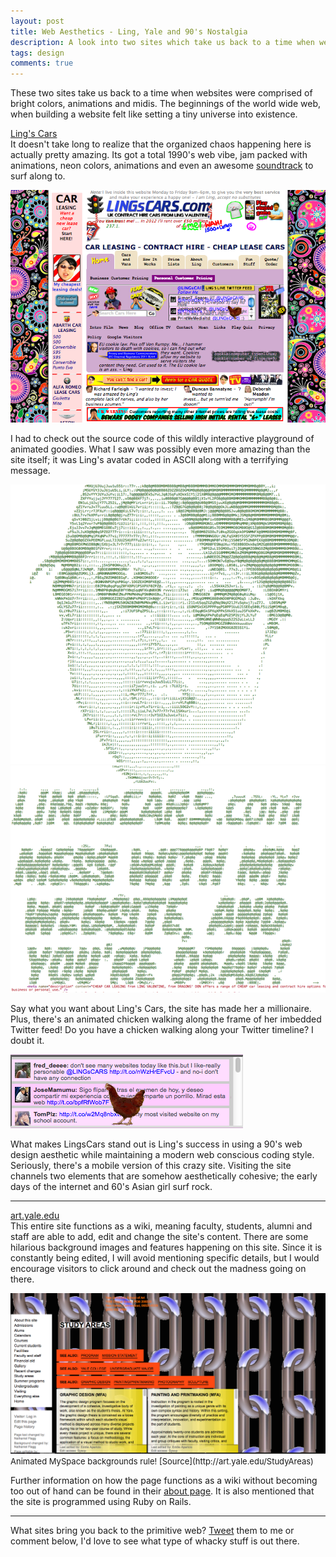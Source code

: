 ```yaml
---
layout: post
title: Web Aesthetics - Ling, Yale and 90's Nostalgia
description: A look into two sites which take us back to a time when websites were comprised of bright colors, animations and midis. The beginnings of the world wide web, when building a website felt like setting a tiny universe into existence.
tags: design
comments: true
---
```

These two sites take us back to a time when websites were comprised of bright colors, animations and midis. The beginnings of the world wide web, when building a website felt like setting a tiny universe into existence.

[Ling's Cars](http://www.lingscars.com/)<br>
It doesn't take long to realize that the organized chaos happening here is actually pretty amazing. Its got a total 1990's web vibe, jam packed with animations, neon colors, animations and even an awesome [soundtrack](http://open.spotify.com/album/4E34fFPINc54ZOnK0EMZpy) to surf along to.

<img src="/img/lingscars.jpg">

I had to check out the source code of this wildly interactive playground of animated goodies. What I saw was possibly even more amazing than the site itself; it was Ling's avatar coded in ASCII along with a terrifying message.

<img src="/img/lingcode1.png">
<img src="/img/lingcode2.png">

Say what you want about Ling's Cars, the site has made her a millionaire. Plus, there's an animated chicken walking along the frame of her imbedded Twitter feed! Do you have a chicken walking along your Twitter timeline? I doubt it.

<img src="/img/chicken.jpg">

What makes LingsCars stand out is Ling's success in using a 90's web design aesthetic while maintaining a modern web conscious coding style. Seriously, there's a mobile version of this crazy site. Visiting the site channels two elements that are somehow aesthetically cohesive; the early days of the internet and 60's Asian girl surf rock.

*******

[art.yale.edu](http://art.yale.edu)<br>
This entire site functions as a wiki, meaning faculty, students, alumni and staff are able to add, edit and change the site's content. There are some hilarious background images and features happening on this site. Since it is constantly being edited, I will avoid mentioning specific details, but I would encourage visitors to click around and check out the madness going on there.

<img src="/img/yaleart.jpg">
<font size="2px">Animated MySpace backgrounds rule! [Source](http://art.yale.edu/StudyAreas)</font>

Further information on how the page functions as a wiki without becoming too out of hand can be found in their [about page](http://art.yale.edu/AboutThisSite). It is also mentioned that the site is programmed using Ruby on Rails.

*******

What sites bring you back to the primitive web? [Tweet](http://www.twitter.com/tonecodes) them to me or comment below, I'd love to see what type of whacky stuff is out there.

